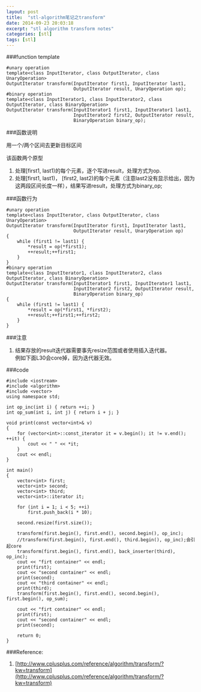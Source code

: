 ```yaml
---
layout: post
title:  "stl-algorithm笔记之transform"
date: 2014-09-23 20:03:18
excerpt: "stl algorithm transform notes"
categories: [stl]
tags: [stl]
---
```


###function template

```
#unary operation
template<class InputIterator, class OutputIterator, class UnaryOperation>
OutputIterator transform(InputIterator first1, InputIterator last1,
                         OutputIterator result, UnaryOperation op);
#binary operation
template<class InputIterator1, class InputIterator2, class OutputIterator, class BinaryOperation>
OutputIterator transform(InputIterator1 first1, InputIterator1 last1,
                         InputIterator2 first2, OutputIterator result,
                         BinaryOperation binary_op);
```


<!--more-->


###函数说明

用一个/两个区间去更新目标区间 

该函数两个原型   
1. 处理[first1, last1)的每个元素，逐个写进result，处理方式为op.   
2. 处理[first1, last1)， [first2, last2)的每个元素（注意last2没有显示给出，因为这两段区间长度一样），结果写进result，处理方式为binary\_op;  

###函数行为  

```
#unary operation
template<class InputIterator, class OutputIterator, class UnaryOperation>
OutputIterator transform(InputIterator first1, InputIterator last1,
                         OutputIterator result, UnaryOperation op)
{
    while (first1 != last1) {
        *result = op(*first1);
        ++result;++first1;
    }
}
#binary operation
template<class InputIterator1, class InputIterator2, class OutputIterator, class BinaryOperation>
OutputIterator transform(InputIterator1 first1, InputIterator1 last1,
                         InputIterator2 first2, OutputIterator result,
                         BinaryOperation binary_op)
{
    while (first1 != last1) {
        *result = op(*first1, *first2);
        ++result;++first1;++first2;
    }
}
```

###注意
1. 结果存放的result迭代器需要事先resize范围或者使用插入迭代器。  
    例如下面L30会core掉，因为迭代器无效。

###code

```
#include <iostream>
#include <algorithm>
#include <vector>
using namespace std;

int op_inc(int i) { return ++i; }
int op_sum(int i, int j) { return i + j; }

void print(const vector<int>& v)
{
    for (vector<int>::const_iterator it = v.begin(); it != v.end(); ++it) {
        cout << " " << *it;
    }
    cout << endl;
}

int main()
{
    vector<int> first;
    vector<int> second;
    vector<int> third;
    vector<int>::iterator it;

    for (int i = 1; i < 5; ++i)
        first.push_back(i * 10);

    second.resize(first.size());

    transform(first.begin(), first.end(), second.begin(), op_inc);
    //transform(first.begin(), first.end(), third.begin(), op_inc);会引起core
    transform(first.begin(), first.end(), back_inserter(third), op_inc);
    cout << "firt container" << endl;
    print(first);
    cout << "second container" << endl;
    print(second);
    cout << "third container" << endl;
    print(third);
    transform(first.begin(), first.end(), second.begin(), first.begin(), op_sum);

    cout << "firt container" << endl;
    print(first);
    cout << "second container" << endl;
    print(second);

    return 0;
}
```

###Reference:
1. [http://www.cplusplus.com/reference/algorithm/transform/?kw=transform](http://www.cplusplus.com/reference/algorithm/transform/?kw=transform)


